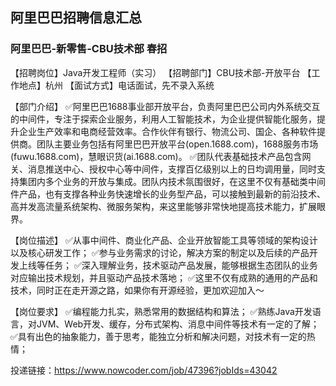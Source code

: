 ## 阿里巴巴招聘信息汇总

### 阿里巴巴-新零售-CBU技术部 春招
【招聘岗位】Java开发工程师（实习）
【招聘部门】CBU技术部-开放平台
【工作地点】杭州
【面试方式】电话面试，先不录入系统

【部门介绍】
✅阿里巴巴1688事业部开放平台，负责阿里巴巴公司内外系统交互的中间件，专注于探索企业服务，利用人工智能技术，为企业提供智能化服务，提升企业生产效率和电商经营效率。合作伙伴有银行、物流公司、国企、各种软件提供商。团队主要业务包括有阿里巴巴开放平台(open.1688.com)，1688服务市场(fuwu.1688.com)，慧眼识货(ai.1688.com)。
✅团队代表基础技术产品包含网关、消息推送中心、授权中心等中间件，支撑百亿级别以上的日均调用量，同时支持集团内多个业务的开放与集成。团队内技术氛围很好，在这里不仅有基础类中间件产品，也有支撑各种业务快速增长的业务型产品，可以接触到最新的前沿技术、高并发高流量系统架构、微服务架构，来这里能够非常快地提高技术能力，扩展眼界。

【岗位描述】
✅从事中间件、商业化产品、企业开放智能工具等领域的架构设计以及核心研发工作；
✅参与业务需求的讨论，解决方案的制定以及后续的产品开发上线等任务；
✅深入理解业务，技术驱动产品发展，能够根据生态团队的业务对应输出技术规划，并且驱动产品技术落地；
✅这里不仅有成熟的通用的产品和技术，同时正在走开源之路，如果你有开源经验，更加欢迎加入～

【岗位要求】
✅编程能力扎实，熟悉常用的数据结构和算法；
✅熟练Java开发语言，对JVM、Web开发、缓存，分布式架构、消息中间件等技术有一定的了解；
✅具有出色的抽象能力，善于思考，能独立分析和解决问题，对技术有一定的热情；

投递链接：https://www.nowcoder.com/job/47396?jobIds=43042
